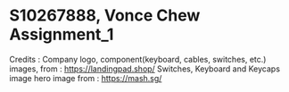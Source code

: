 # S10267888, Vonce Chew Assignment_1










Credits :
Company logo, component(keyboard, cables, switches, etc.) images, from : https://landingpad.shop/
Switches, Keyboard and Keycaps image hero image from : https://mash.sg/